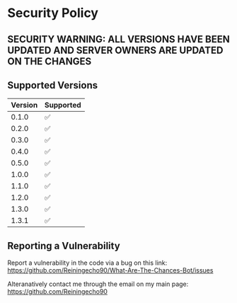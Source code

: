 # Security Policy

## SECURITY WARNING: ALL VERSIONS HAVE BEEN UPDATED AND SERVER OWNERS ARE UPDATED ON THE CHANGES

## Supported Versions

| Version | Supported          |
| ------- | ------------------ |
| 0.1.0   | :white_check_mark: |
| 0.2.0   | :white_check_mark: |
| 0.3.0   | :white_check_mark: |
| 0.4.0   | :white_check_mark: |
| 0.5.0   | :white_check_mark: |
| 1.0.0   | :white_check_mark: |
| 1.1.0   | :white_check_mark: |
| 1.2.0   | :white_check_mark: |
| 1.3.0   | :white_check_mark: |
| 1.3.1   | :white_check_mark: |

## Reporting a Vulnerability

Report a vulnerability in the code via a bug on this link: https://github.com/Reiningecho90/What-Are-The-Chances-Bot/issues

Alteranatively contact me through the email on my main page: https://github.com/Reiningecho90
